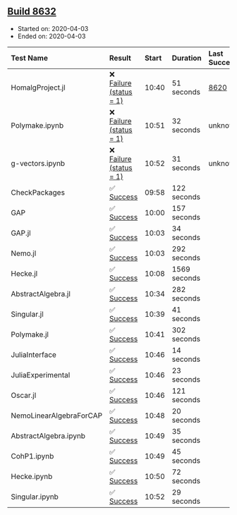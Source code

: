 ## [Build 8632](https://oscarci.mathematik.uni-kl.de/job/oscar/8632/)

* Started on: 2020-04-03
* Ended on: 2020-04-03

| Test Name    | Result | Start | Duration | Last Success | First Failure |
|:-------------|:-------|:------|:---------|:-------------|:--------------|
| HomalgProject.jl | ❌ [Failure (status = 1)](https://oscarci.mathematik.uni-kl.de/job/oscar/8632/artifact/logs/build-8632/HomalgProject.jl.log) | 10:40 | 51 seconds | [8620](https://oscarci.mathematik.uni-kl.de/job/oscar/8620/) | [8621](https://oscarci.mathematik.uni-kl.de/job/oscar/8621/) |
| Polymake.ipynb | ❌ [Failure (status = 1)](https://oscarci.mathematik.uni-kl.de/job/oscar/8632/artifact/logs/build-8632/Polymake.ipynb.log) | 10:51 | 32 seconds | unknown | unknown |
| g-vectors.ipynb | ❌ [Failure (status = 1)](https://oscarci.mathematik.uni-kl.de/job/oscar/8632/artifact/logs/build-8632/g-vectors.ipynb.log) | 10:52 | 31 seconds | unknown | unknown |
| CheckPackages | ✅ [Success](https://oscarci.mathematik.uni-kl.de/job/oscar/8632/artifact/logs/build-8632/CheckPackages.log) | 09:58 | 122 seconds |  |  |
| GAP | ✅ [Success](https://oscarci.mathematik.uni-kl.de/job/oscar/8632/artifact/logs/build-8632/GAP.log) | 10:00 | 157 seconds |  |  |
| GAP.jl | ✅ [Success](https://oscarci.mathematik.uni-kl.de/job/oscar/8632/artifact/logs/build-8632/GAP.jl.log) | 10:03 | 34 seconds |  |  |
| Nemo.jl | ✅ [Success](https://oscarci.mathematik.uni-kl.de/job/oscar/8632/artifact/logs/build-8632/Nemo.jl.log) | 10:03 | 292 seconds |  |  |
| Hecke.jl | ✅ [Success](https://oscarci.mathematik.uni-kl.de/job/oscar/8632/artifact/logs/build-8632/Hecke.jl.log) | 10:08 | 1569 seconds |  |  |
| AbstractAlgebra.jl | ✅ [Success](https://oscarci.mathematik.uni-kl.de/job/oscar/8632/artifact/logs/build-8632/AbstractAlgebra.jl.log) | 10:34 | 282 seconds |  |  |
| Singular.jl | ✅ [Success](https://oscarci.mathematik.uni-kl.de/job/oscar/8632/artifact/logs/build-8632/Singular.jl.log) | 10:39 | 41 seconds |  |  |
| Polymake.jl | ✅ [Success](https://oscarci.mathematik.uni-kl.de/job/oscar/8632/artifact/logs/build-8632/Polymake.jl.log) | 10:41 | 302 seconds |  |  |
| JuliaInterface | ✅ [Success](https://oscarci.mathematik.uni-kl.de/job/oscar/8632/artifact/logs/build-8632/JuliaInterface.log) | 10:46 | 14 seconds |  |  |
| JuliaExperimental | ✅ [Success](https://oscarci.mathematik.uni-kl.de/job/oscar/8632/artifact/logs/build-8632/JuliaExperimental.log) | 10:46 | 23 seconds |  |  |
| Oscar.jl | ✅ [Success](https://oscarci.mathematik.uni-kl.de/job/oscar/8632/artifact/logs/build-8632/Oscar.jl.log) | 10:46 | 121 seconds |  |  |
| NemoLinearAlgebraForCAP | ✅ [Success](https://oscarci.mathematik.uni-kl.de/job/oscar/8632/artifact/logs/build-8632/NemoLinearAlgebraForCAP.log) | 10:48 | 20 seconds |  |  |
| AbstractAlgebra.ipynb | ✅ [Success](https://oscarci.mathematik.uni-kl.de/job/oscar/8632/artifact/logs/build-8632/AbstractAlgebra.ipynb.log) | 10:49 | 35 seconds |  |  |
| CohP1.ipynb | ✅ [Success](https://oscarci.mathematik.uni-kl.de/job/oscar/8632/artifact/logs/build-8632/CohP1.ipynb.log) | 10:49 | 45 seconds |  |  |
| Hecke.ipynb | ✅ [Success](https://oscarci.mathematik.uni-kl.de/job/oscar/8632/artifact/logs/build-8632/Hecke.ipynb.log) | 10:50 | 72 seconds |  |  |
| Singular.ipynb | ✅ [Success](https://oscarci.mathematik.uni-kl.de/job/oscar/8632/artifact/logs/build-8632/Singular.ipynb.log) | 10:52 | 29 seconds |  |  |
